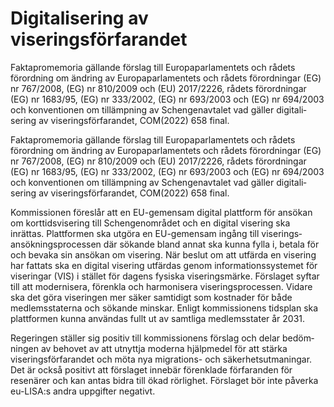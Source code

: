 # Digitalisering av viseringsförfarandet

Faktapromemoria gällande förslag till Europa­parla­mentets och rådets förord­ning om ändring av Europa­parlamentets och rådets förordningar (EG) nr 767/2008, (EG) nr 810/2009 och (EU) 2017/2226, rådets förord­ningar (EG) nr 1683/95, (EG) nr 333/2002, (EG) nr 693/2003 och (EG) nr 694/2003 och konven­tionen om tillämp­ning av Schengen­avtalet vad gäller digitali­sering av viserings­förfarandet, COM(2022) 658 final.

Faktapromemoria gällande förslag till Europa­parla­mentets och rådets förord­ning om ändring av Europa­parlamentets och rådets förordningar (EG) nr 767/2008, (EG) nr 810/2009 och (EU) 2017/2226, rådets förord­ningar (EG) nr 1683/95, (EG) nr 333/2002, (EG) nr 693/2003 och (EG) nr 694/2003 och konven­tionen om tillämp­ning av Schengen­avtalet vad gäller digitali­sering av viserings­förfarandet, COM(2022) 658 final.

Kommissionen föreslår att en EU-gemensam digital platt­form för ansökan om korttids­visering till Schengen­området och en digital visering ska inrättas. Platt­formen ska utgöra en EU-gemen­sam ingång till viserings­ansök­nings­processen där sökande bland annat ska kunna fylla i, betala för och bevaka sin ansökan om visering. När beslut om att utfärda en visering har fattats ska en digital visering utfärdas genom informa­tions­systemet för viseringar (VIS) i stället för dagens fysiska viserings­märke. Förslaget syftar till att moderni­sera, förenkla och harmoni­sera viserings­processen. Vidare ska det göra viseringen mer säker samtidigt som kostnader för både medlems­staterna och sökande minskar. Enligt kom­missionens tidsplan ska platt­formen kunna användas fullt ut av samtliga medlems­stater år 2031.

Regeringen ställer sig positiv till kom­missionens förslag och delar bedöm­ningen av behovet av att utnyttja moderna hjälp­medel för att stärka viserings­förfarandet och möta nya migrations- och säker­hets­utmaningar. Det är också positivt att förslaget innebär förenk­lade förfar­anden för resenärer och kan antas bidra till ökad rörlighet. Förslaget bör inte påverka eu-LISA:s andra uppgifter negativt.
